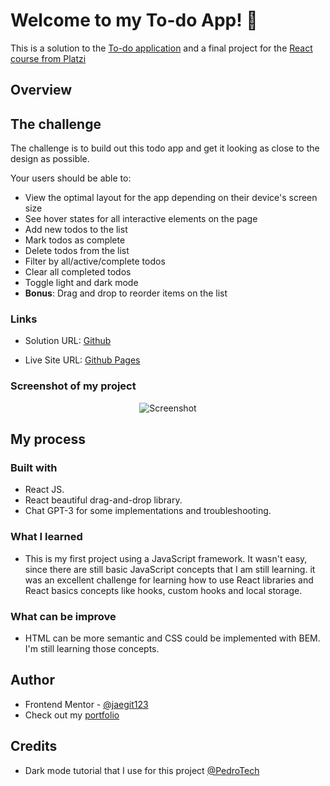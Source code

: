 # Welcome to my To-do App! 👋

This is a solution to the [To-do application](https://www.frontendmentor.io/challenges/todo-app-Su1_KokOW) and a final project for the [React course from Platzi ](https://platzi.com/cursos/react/)

## Overview

## The challenge

The challenge is to build out this todo app and get it looking as close to the design as possible.

Your users should be able to:

- View the optimal layout for the app depending on their device's screen size
- See hover states for all interactive elements on the page
- Add new todos to the list
- Mark todos as complete
- Delete todos from the list
- Filter by all/active/complete todos
- Clear all completed todos
- Toggle light and dark mode
- **Bonus**: Drag and drop to reorder items on the list

### Links

- Solution URL: [Github](https://github.com/jaedevgithub/todoApp)

- Live Site URL: [Github Pages](https://jaedevgithub.github.io/todoApp/)

### Screenshot of my project

<p align="center">
  <img src="https://media.giphy.com/media/v1.Y2lkPTc5MGI3NjExa2puaHZmMmhpOHU5aGJ2M2k0cnBxN3R2YWV6ZWF1M29oYzk1MDI5cCZlcD12MV9pbnRlcm5hbF9naWZfYnlfaWQmY3Q9Zw/vKqiAXEN9iQciNMwls/giphy.gif" alt="Screenshot"/>
</p>

## My process

### Built with

- React JS.
- React beautiful drag-and-drop library.
- Chat GPT-3 for some implementations and troubleshooting.

### What I learned

- This is my first project using a JavaScript framework. It wasn't easy, since there are still basic JavaScript concepts that I am still learning. it was an excellent challenge for learning how to use React libraries and React basics concepts like hooks, custom hooks and local storage.

### What can be improve

- HTML can be more semantic and CSS could be implemented with BEM. I'm still learning those concepts.

## Author

- Frontend Mentor - [@jaegit123](https://www.frontendmentor.io/profile/jaegit123)
- Check out my [portfolio](https://codingwithjae.dev/)

## Credits

- Dark mode tutorial that I use for this project [@PedroTech](https://www.youtube.com/watch?v=VzF2iTTc0MA&t=817s)
